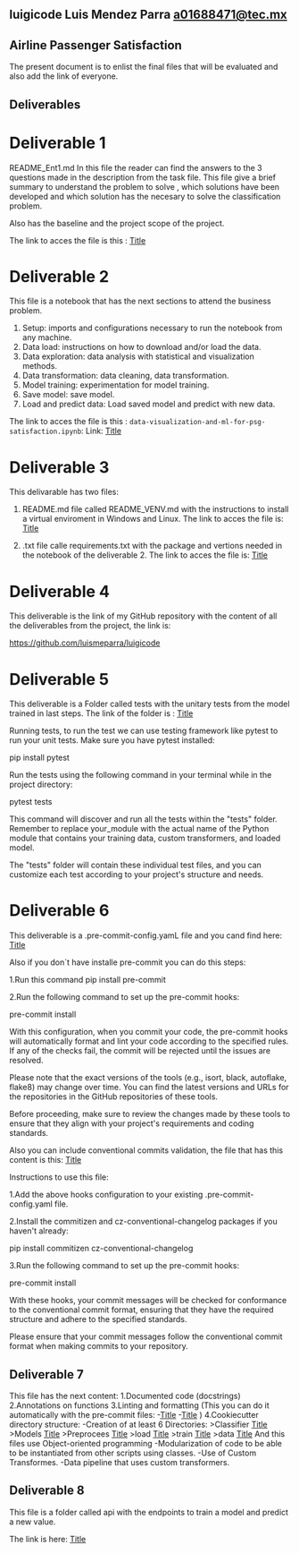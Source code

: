 ## luigicode Luis Mendez Parra  a01688471@tec.mx

## Airline Passenger Satisfaction

The present document is to enlist the final files that will be evaluated
and also add the link of everyone. 

## Deliverables


# Deliverable 1
README_Ent1.md In this file the reader can find the answers to the 3 questions made in the description from the task file. This file give a brief summary to understand the problem to solve , which solutions have been developed and which solution has the necesary to solve the classification problem.

Also has the baseline and the project scope of the project.

The link to acces the file is this :  [Title](README_Ent1.md)

# Deliverable 2

This file is a notebook that has the next sections to attend the business problem.

1. Setup: imports and configurations necessary to run the notebook from any machine.
2. Data load: instructions on how to download and/or load the data.
3. Data exploration: data analysis with statistical and visualization methods.
4. Data transformation: data cleaning, data transformation.
5. Model training: experimentation for model training.
6. Save model: save model.
7. Load and predict data: Load saved model and predict with new data.

The link to acces the file is this : `data-visualization-and-ml-for-psg-satisfaction.ipynb`:  Link: [Title](Notebooks/data-visualization-and-ml-for-psg-satisfaction.ipynb)


# Deliverable 3

This delivarable has two files:
 1. README.md file called README_VENV.md with the instructions to install a virtual enviroment in Windows and Linux. The link to acces the file is:  [Title](Deliverable_3/README_VENV.md)

 2. .txt file calle requirements.txt with the 
 package and vertions needed in the notebook of the deliverable 2. The link to acces the file is:  [Title](Deliverable_3/requirements.txt)



# Deliverable 4

This deliverable is the link of my GitHub repository with the content of all the deliverables from the project, the link is:

https://github.com/luismeparra/luigicode

# Deliverable 5

This deliverable is a Folder called tests with the unitary tests from the model trained in last steps. The link of the folder is :
[Title](tests)

Running tests, to run the test we can use testing framework like pytest to run your unit tests. Make sure you have pytest installed:

pip install pytest

Run the tests using the following command in your terminal while in the project directory:

pytest tests

This command will discover and run all the tests within the "tests" folder. Remember to replace your_module with the actual name of the Python module that contains your training data, custom transformers, and loaded model.

The  "tests" folder will contain these individual test files, and you can customize each test according to your project's structure and needs.

# Deliverable 6 

This deliverable is a .pre-commit-config.yamL file and you cand find here: 
[Title](.pre-commit-config.yaml)

Also if you don´t have installe pre-commit you can do this steps:

1.Run this command 
pip install pre-commit

2.Run the following command to set up the pre-commit hooks:

pre-commit install

With this configuration, when you commit your code, the pre-commit hooks will automatically format and lint your code according to the specified rules. If any of the checks fail, the commit will be rejected until the issues are resolved.

Please note that the exact versions of the tools (e.g., isort, black, autoflake, flake8) may change over time. You can find the latest versions and URLs for the repositories in the GitHub repositories of these tools.

Before proceeding, make sure to review the changes made by these tools to ensure that they align with your project's requirements and coding standards.

Also you can include conventional commits validation, the file that has this content is this: [Title](.pre-commit-config_conv_commits.yaml)

Instructions to use this file:

1.Add the above hooks configuration to your existing .pre-commit-config.yaml file.

2.Install the commitizen and cz-conventional-changelog packages if you haven't already:

pip install commitizen cz-conventional-changelog

3.Run the following command to set up the pre-commit hooks:

pre-commit install

With these hooks, your commit messages will be checked for conformance to the conventional commit format, ensuring that they have the required structure and adhere to the specified standards.

Please ensure that your commit messages follow the conventional commit format when making commits to your repository.

## Deliverable 7

This file has the next content:
1.Documented code (docstrings)
2.Annotations on functions 
3.Linting and formatting (This you can do it automatically with the pre-commit files:
-[Title](.pre-commit-config.yaml)
-[Title](.pre-commit-config_conv_commits.yaml)
)
4.Cookiecutter directory structure:
    -Creation of at least 6 Directories:
        >Classifier [Title](classifier)
        >Models [Title](models)
        >Preprocees [Title](preprocess)
        >load [Title](load)
        >train [Title](train)
        >data [Title](data)
And this files use Object-oriented programming
    -Modularization of code to be able to be instantiated from other scripts using classes.
    -Use of Custom Transformes.
    -Data pipeline that uses custom transformers.



## Deliverable 8

This file is a folder called api with the endpoints to train a model and predict a new value.

The link is here: [Title](api)